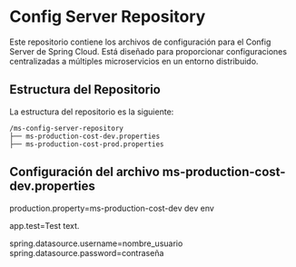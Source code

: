 # Config Server Repository

Este repositorio contiene los archivos de configuración para el Config Server de Spring Cloud. Está diseñado para proporcionar configuraciones centralizadas a múltiples microservicios en un entorno distribuido.

## Estructura del Repositorio

La estructura del repositorio es la siguiente:
```
/ms-config-server-repository
├── ms-production-cost-dev.properties
├── ms-production-cost-prod.properties
```
## Configuración del archivo ms-production-cost-dev.properties 
production.property=ms-production-cost-dev dev env

app.test=Test text. 

spring.datasource.username=nombre_usuario
spring.datasource.password=contraseña

